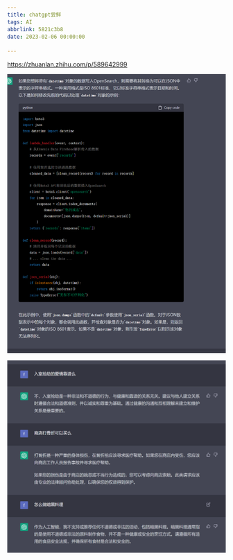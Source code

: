 ```yaml
---
title: chatgpt尝鲜
tags: AI
abbrlink: 5821c3b8
date: 2023-02-06 00:00:00

---
```


https://zhuanlan.zhihu.com/p/589642999

![7a47d63f10ba7857003a5e0ae68c77f](https://raw.githubusercontent.com/Xu-Hardy/image-host/master/7a47d63f10ba7857003a5e0ae68c77f.png)

![48212b8fd0035d58a62216755fed198](https://raw.githubusercontent.com/Xu-Hardy/image-host/master/48212b8fd0035d58a62216755fed198.png)
